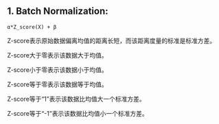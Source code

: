 ## 1. Batch  Normalization: 
`α*Z_score(X) + β`

Z-score表示原始数据偏离均值的距离长短，而该距离度量的标准是标准方差。

Z-score大于零表示该数据大于均值。

Z-score小于零表示该数据小于均值。

Z-score等于零表示该数据等于均值。

Z-score等于“1”表示该数据比均值大一个标准方差。

Z-score等于“-1”表示该数据比均值小一个标准方差。

